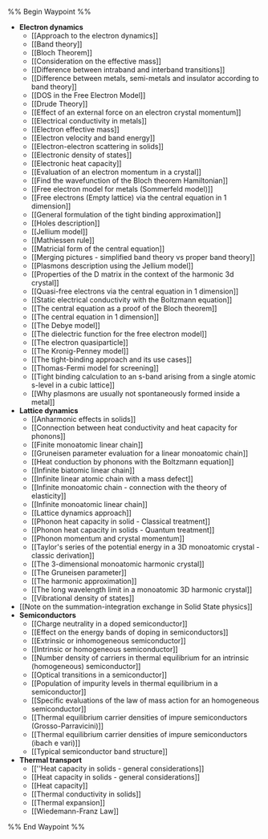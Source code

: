 %% Begin Waypoint %%
- **Electron dynamics**
	- [[Approach to the electron dynamics]]
	- [[Band theory]]
	- [[Bloch Theorem]]
	- [[Consideration on the effective mass]]
	- [[Difference between intraband and interband transitions]]
	- [[Difference between metals, semi-metals and insulator according to band theory]]
	- [[DOS in the Free Electron Model]]
	- [[Drude Theory]]
	- [[Effect of an external force on an electron crystal momentum]]
	- [[Electrical conductivity in metals]]
	- [[Electron effective mass]]
	- [[Electron velocity and band energy]]
	- [[Electron-electron scattering in solids]]
	- [[Electronic density of states]]
	- [[Electronic heat capacity]]
	- [[Evaluation of an electron momentum in a crystal]]
	- [[Find the wavefunction of the Bloch theorem Hamiltonian]]
	- [[Free electron model for metals (Sommerfeld model)]]
	- [[Free electrons (Empty lattice) via the central equation in 1 dimension]]
	- [[General formulation of the tight binding approximation]]
	- [[Holes description]]
	- [[Jellium model]]
	- [[Mathiessen rule]]
	- [[Matricial form of the central equation]]
	- [[Merging pictures - simplified band theory vs proper band theory]]
	- [[Plasmons description using the Jellium model]]
	- [[Properties of the D matrix in the context of the harmonic 3d crystal]]
	- [[Quasi-free electrons via the central equation in 1 dimension]]
	- [[Static electrical conductivity with the Boltzmann equation]]
	- [[The central equation as a proof of the Bloch theorem]]
	- [[The central equation in 1 dimension]]
	- [[The Debye model]]
	- [[The dielectric function for the free electron model]]
	- [[The electron quasiparticle]]
	- [[The Kronig-Penney model]]
	- [[The tight-binding approach and its use cases]]
	- [[Thomas-Fermi model for screening]]
	- [[Tight binding calculation to an s-band arising from a single atomic s-level in a cubic lattice]]
	- [[Why plasmons are usually not spontaneously formed inside a metal]]
- **Lattice dynamics**
	- [[Anharmonic effects in solids]]
	- [[Connection between heat conductivity and heat capacity for phonons]]
	- [[Finite monoatomic linear chain]]
	- [[Gruneisen parameter evaluation for a linear monoatomic chain]]
	- [[Heat conduction by phonons with the Boltzmann equation]]
	- [[Infinite biatomic linear chain]]
	- [[Infinite linear atomic chain with a mass defect]]
	- [[Infinite monoatomic chain - connection with the theory of elasticity]]
	- [[Infinite monoatomic linear chain]]
	- [[Lattice dynamics approach]]
	- [[Phonon heat capacity in solid - Classical treatment]]
	- [[Phonon heat capacity in solids - Quantum treatment]]
	- [[Phonon momentum and crystal momentum]]
	- [[Taylor's series of the potential energy in a 3D monoatomic crystal - classic derivation]]
	- [[The 3-dimensional monoatomic harmonic crystal]]
	- [[The Gruneisen parameter]]
	- [[The harmonic approximation]]
	- [[The long wavelength limit in a monoatomic 3D harmonic crystal]]
	- [[Vibrational density of states]]
- [[Note on the summation-integration exchange in Solid State physics]]
- **Semiconductors**
	- [[Charge neutrality in a doped semiconductor]]
	- [[Effect on the energy bands of doping in semiconductors]]
	- [[Extrinsic or inhomogeneous semiconductor]]
	- [[Intrinsic or homogeneous semiconductor]]
	- [[Number density of carriers in thermal equilibrium for an intrinsic (homogeneous) semiconductor]]
	- [[Optical transitions in a semiconductor]]
	- [[Population of impurity levels in thermal equilibrium in a semiconductor]]
	- [[Specific evaluations of the law of mass action for an homogeneous semiconductor]]
	- [[Thermal equilibrium carrier densities of impure semiconductors (Grosso-Parravicini)]]
	- [[Thermal equilibrium carrier densities of impure semiconductors (ibach e vari)]]
	- [[Typical semiconductor band structure]]
- **Thermal transport**
	- [[''Heat capacity in solids - general considerations]]
	- [[Heat capacity in solids - general considerations]]
	- [[Heat capacity]]
	- [[Thermal conductivity in solids]]
	- [[Thermal expansion]]
	- [[Wiedemann-Franz Law]]

%% End Waypoint %%